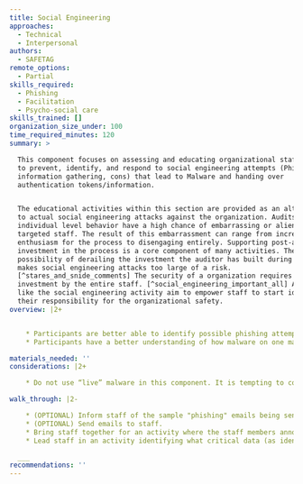 ```yaml
---
title: Social Engineering
approaches:
  - Technical
  - Interpersonal
authors:
  - SAFETAG
remote_options:
  - Partial
skills_required:
  - Phishing
  - Facilitation
  - Psycho-social care
skills_trained: []
organization_size_under: 100
time_required_minutes: 120
summary: >

  This component focuses on assessing and educating organizational staff on how
  to prevent, identify, and respond to social engineering attempts (Phishing,
  information gathering, cons) that lead to Malware and handing over
  authentication tokens/information.


  The educational activities within this section are provided as an alternative
  to actual social engineering attacks against the organization. Audits of
  individual level behavior have a high chance of embarrassing or alienating the
  targeted staff. The result of this embarrassment can range from increased
  enthusiasm for the process to disengaging entirely. Supporting post-audit
  investment in the process is a core component of many activities. The
  possibility of derailing the investment the auditor has built during the audit
  makes social engineering attacks too large of a risk.
  [^stares_and_snide_comments] The security of a organization requires an
  investment by the entire staff. [^social_engineering_important_all] Activities
  like the social engineering activity aim to empower staff to start identifying
  their responsibility for the organizational safety.
overview: |2+


    * Participants are better able to identify possible phishing attempts.
    * Participants have a better understanding of how malware on one machine exposes organizational data.

materials_needed: ''
considerations: |2+

    * Do not use “live” malware in this component. It is tempting to conduct an audit that more closely resembles a penetration test than a vulnerability assessment to expose the dangers of social engineering attacks. Distributing live malware and requires a much higher level of skill and comprehensive understanding of the deployed exploits in order to avoid possible service disruption.

walk_through: |2-

    * (OPTIONAL) Inform staff of the sample "phishing" emails being sent for inspection.
    * (OPTIONAL) Send emails to staff.
    * Bring staff together for an activity where the staff members announce what they thought was suspicious, and the auditor helps reveal anything they missed.
    * Lead staff in an activity identifying what critical data (as identified in during the Data Assessment) would be available to a hacker if malware were to get access to different devices.

  ___
recommendations: ''
---
```


